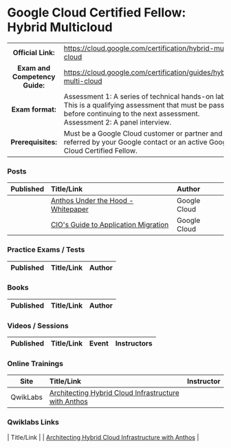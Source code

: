 # Google Cloud Certified Fellow: Hybrid Multicloud

| | | |
| :---:         |     :---      |          :--- |
| **Official Link:** | https://cloud.google.com/certification/hybrid-multi-cloud | 
| **Exam and Competency Guide:** | https://cloud.google.com/certification/guides/hybrid-multi-cloud | 
| **Exam format:** | Assessment 1: A series of technical hands-on labs. This is a qualifying assessment that must be passed before continuing to the next assessment.  Assessment 2: A panel interview. |
| **Prerequisites:** | Must be a Google Cloud customer or partner and referred by your Google contact or an active Google Cloud Certified Fellow. |

### Posts
| Published | Title/Link | Author |
| :---:         |     :---      |          :--- |
| | [Anthos Under the Hood - Whitepaper](https://inthecloud.withgoogle.com/content-anthos/whitepaper_anthos_under_the_hood_2020.pdf) |  Google Cloud |
| | [CIO's Guide to Application Migration](https://services.google.com/fh/files/misc/cio_guide_to_application_migraton.pdf) |  Google Cloud |

### Practice Exams / Tests
| Published | Title/Link | Author |
| :---:         |     :---      |          :--- |

### Books
| Published | Title/Link | Author |
| :---:         |     :---      |          :--- |

### Videos / Sessions
| Published | Title/Link | Event | Instructors |
| :---:         |     :---      |          :--- |          :--- | 

### Online Trainings
| Site | Title/Link | Instructor |
| :---:         |     :---      |          :--- |
| QwikLabs | [Architecting Hybrid Cloud Infrastructure with Anthos](https://www.qwiklabs.com/courses/1336) | |

### Qwiklabs Links
|  Title/Link  |
| [Architecting Hybrid Cloud Infrastructure with Anthos](https://www.qwiklabs.com/courses/1336) |
